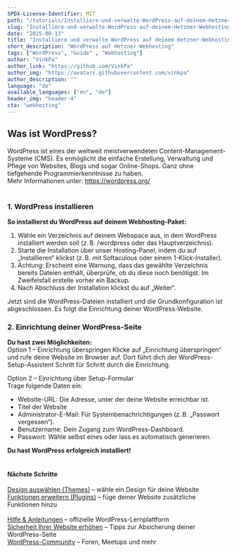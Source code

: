 ```yaml
---
SPDX-License-Identifier: MIT
path: "/tutorials/Installiere-und-verwalte-WordPress-auf-deinem-Hetzner-Webhosting"
slug: "Installiere-und-verwalte-WordPress-auf-deinem-Hetzner-Webhosting"
date: "2025-08-13"
title: "Installiere und verwalte WordPress auf deinem Hetzner-Webhosting"
short_description: "WordPress auf Hetzner-Webhosting"
tags: ["WordPress", "Guide" , "Webhosting"]
author: "VinkPa"
author_link: "https://github.com/VinkPa"
author_img: "https://avatars.githubusercontent.com/vinkpa"
author_description: ""
language: "de"
available_languages: ["en", "de"]
header_img: "header-4"
cta: "webhosting"
---
```


## Was ist WordPress?

WordPress ist eines der weltweit meistverwendeten Content-Management-Systeme (CMS). Es ermöglicht die einfache Erstellung, Verwaltung und Pflege von Websites, Blogs und sogar Online-Shops. Ganz ohne tiefgehende Programmierkenntnisse zu haben.  
Mehr Informationen unter:  https://wordpress.org/
<br/>
<br/>

### 1. WordPress installieren

**So installierst du WordPress auf deinem Webhosting-Paket:**

1. Wähle ein Verzeichnis auf deinem Webspace aus, in dem WordPress installiert werden soll (z. B. /wordpress oder das Hauptverzeichnis). 
2. Starte die Installation über unser Hosting-Panel, indem du auf „Installieren“ klickst (z. B. mit Softaculous oder einem 1-Klick-Installer). 
3. Achtung: Erscheint eine Warnung, dass das gewählte Verzeichnis bereits Dateien enthält, überprüfe, ob du diese noch benötigst. Im Zweifelsfall erstelle vorher ein Backup.  
4. Nach Abschluss der Installation klickst du auf „Weiter“.

Jetzt sind die WordPress-Dateien installiert und die Grundkonfiguration ist abgeschlossen. Es folgt die Einrichtung deiner WordPress-Website.
<br/>

### 2. Einrichtung deiner WordPress-Seite

**Du hast zwei Möglichkeiten:**
<br/>
Option 1 – Einrichtung überspringen
Klicke auf „Einrichtung überspringen“ und rufe deine Website im Browser auf. Dort führt dich der WordPress-Setup-Assistent Schritt für Schritt durch die Einrichtung.

Option 2 – Einrichtung über Setup-Formular <br/>
Trage folgende Daten ein:
- Website-URL: Die Adresse, unter der deine Website erreichbar ist.
- Titel der Website
- Administrator-E-Mail: Für Systembenachrichtigungen (z. B. „Passwort vergessen“).
- Benutzername: Dein Zugang zum WordPress-Dashboard.
- Passwort: Wähle selbst eines oder lass es automatisch generieren.
    
**Du hast WordPress erfolgreich installiert!**
<br/>
<br/>

#### Nächste Schritte <br/>
[Design auswählen (Themes)](https://de.wordpress.org/themes/) – wähle ein Design für deine Website <br/>
[Funktionen erweitern (Plugins)](https://de.wordpress.org/plugins/) – füge deiner Website zusätzliche Funktionen hinzu <br/>  
[Hilfe & Anleitungen](https://learn.wordpress.org ) – offizielle WordPress-Lernplattform <br/>
[Sicherheit Ihrer Website erhöhen](https://wordpress.org/documentation/article/hardening-wordpress/) – Tipps zur Absicherung deiner WordPress-Seite <br/>
[WordPress-Community](https://de.wordpress.org/community/) – Foren, Meetups und mehr

